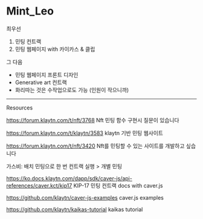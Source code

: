 # Mint_Leo
최우선
1. 민팅 컨트랙
2. 민팅 웹페이지 with 카이카스 & 클립

그 다음
- 민팅 웹페이지 프론트 디자인
- Generative art 컨트랙
- 화리따는 것은 수작업으로도 가능 (인원이 작으니까)

--------------------------------------------
Resources

https://forum.klaytn.com/t/nft/3768
Nft 민팅 함수 구현시 질문이 있습니다

https://forum.klaytn.com/t/klaytn/3583
klaytn 기반 민팅 웹사이트

https://forum.klaytn.com/t/nft/3420
Nft를 민팅할 수 있는 사이트를 개발하고 싶습니다

가스비: 배치 민팅으로 한 번 컨트랙 실행 > 개별 민팅

https://ko.docs.klaytn.com/dapp/sdk/caver-js/api-references/caver.kct/kip17
KIP-17 민팅 컨트랙 docs with caver.js

https://github.com/klaytn/caver-js-examples
caver.js examples

https://github.com/klaytn/kaikas-tutorial
kaikas tutorial